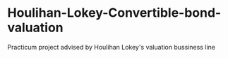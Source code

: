 # Houlihan-Lokey-Convertible-bond-valuation
Practicum project advised by Houlihan Lokey's valuation bussiness line
